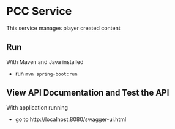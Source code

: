 # PCC Service

This service manages player created content

## Run

With Maven and Java installed

- run `mvn spring-boot:run`

## View API Documentation and Test the API

With application running

- go to http://localhost:8080/swagger-ui.html
